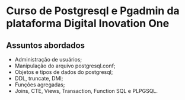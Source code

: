 # Curso de Postgresql e Pgadmin da plataforma Digital Inovation One

## Assuntos abordados

- Administração de usuários;
- Manipulação do arquivo postgresql.conf;
- Objetos e tipos de dados do postgresql;
- DDL, truncate, DMl;
- Funções agregadas;
- Joins, CTE, Views, Transaction, Function SQL e PLPGSQL.
